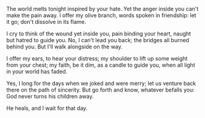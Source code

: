 The world melts tonight
inspired by your hate.
Yet the anger inside you
can't make the pain away.
I offer my olive branch,
words spoken in friendship:
let it go; don't dissolve in its flame.

I cry to think of the wound yet inside you,
pain binding your heart,
naught but hatred to guide you.
No, I can't lead you back;
the bridges all burned behind you.
But I'll walk alongside on the way.

I offer my ears, to hear your distress;
my shoulder to lift up some weight from your chest;
my faith, be it dim, as a candle to guide you,
when all light in your world has faded.

Yes, I long for the days
when we joked and were merry;
let us venture back there
on the path of sincerity.
But go forth and know, whatever befalls you:
God never turns his children away.

He heals, and I wait for that day.
